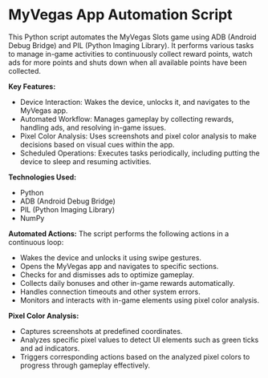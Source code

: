 # MyVegas App Automation Script

This Python script automates the MyVegas Slots game using ADB (Android Debug Bridge) and PIL (Python Imaging Library). It performs various tasks to manage in-game activities to continuously collect reward points, watch ads for more points and shuts down when all available points have been collected.

**Key Features:**
* Device Interaction: Wakes the device, unlocks it, and navigates to the MyVegas app.
* Automated Workflow: Manages gameplay by collecting rewards, handling ads, and resolving in-game issues.
* Pixel Color Analysis: Uses screenshots and pixel color analysis to make decisions based on visual cues within the app.
* Scheduled Operations: Executes tasks periodically, including putting the device to sleep and resuming activities.

**Technologies Used:**
* Python
* ADB (Android Debug Bridge)
* PIL (Python Imaging Library)
* NumPy

**Automated Actions:**
The script performs the following actions in a continuous loop:
* Wakes the device and unlocks it using swipe gestures.
* Opens the MyVegas app and navigates to specific sections.
* Checks for and dismisses ads to optimize gameplay.
* Collects daily bonuses and other in-game rewards automatically.
* Handles connection timeouts and other system errors.
* Monitors and interacts with in-game elements using pixel color analysis.

**Pixel Color Analysis:**
* Captures screenshots at predefined coordinates.
* Analyzes specific pixel values to detect UI elements such as green ticks and ad indicators.
* Triggers corresponding actions based on the analyzed pixel colors to progress through gameplay effectively.
